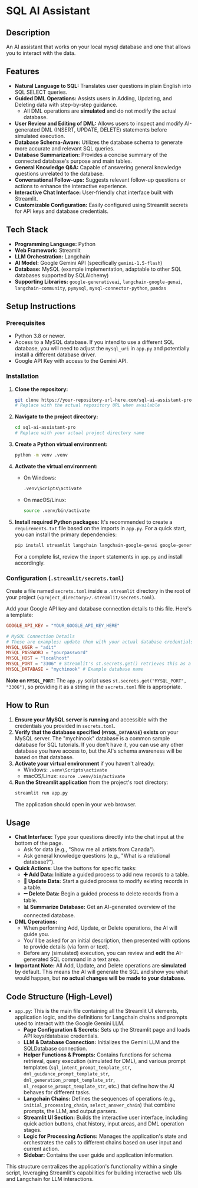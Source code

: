# SQL AI Assistant

## Description

An AI assistant that works on your local mysql database and one that allows you to interact with the data.

## Features

*   **Natural Language to SQL:** Translates user questions in plain English into SQL SELECT queries.
*   **Guided DML Operations:** Assists users in Adding, Updating, and Deleting data with step-by-step guidance.
    *   All DML operations are **simulated** and do not modify the actual database.
*   **User Review and Editing of DML:** Allows users to inspect and modify AI-generated DML (INSERT, UPDATE, DELETE) statements before simulated execution.
*   **Database Schema-Aware:** Utilizes the database schema to generate more accurate and relevant SQL queries.
*   **Database Summarization:** Provides a concise summary of the connected database's purpose and main tables.
*   **General Knowledge Q&A:** Capable of answering general knowledge questions unrelated to the database.
*   **Conversational Follow-ups:** Suggests relevant follow-up questions or actions to enhance the interactive experience.
*   **Interactive Chat Interface:** User-friendly chat interface built with Streamlit.
*   **Customizable Configuration:** Easily configured using Streamlit secrets for API keys and database credentials.

## Tech Stack

*   **Programming Language:** Python
*   **Web Framework:** Streamlit
*   **LLM Orchestration:** Langchain
*   **AI Model:** Google Gemini API (specifically `gemini-1.5-flash`)
*   **Database:** MySQL (example implementation, adaptable to other SQL databases supported by SQLAlchemy)
*   **Supporting Libraries:** `google-generativeai`, `langchain-google-genai`, `langchain-community`, `pymysql`, `mysql-connector-python`, `pandas`

## Setup Instructions

### Prerequisites

*   Python 3.8 or newer.
*   Access to a MySQL database. If you intend to use a different SQL database, you will need to adjust the `mysql_uri` in `app.py` and potentially install a different database driver.
*   Google API Key with access to the Gemini API.

### Installation

1.  **Clone the repository:**
    ```bash
    git clone https://your-repository-url-here.com/sql-ai-assistant-pro.git
    # Replace with the actual repository URL when available
    ```

2.  **Navigate to the project directory:**
    ```bash
    cd sql-ai-assistant-pro
    # Replace with your actual project directory name
    ```

3.  **Create a Python virtual environment:**
    ```bash
    python -m venv .venv
    ```

4.  **Activate the virtual environment:**
    *   On Windows:
        ```bash
        .venv\Scripts\activate
        ```
    *   On macOS/Linux:
        ```bash
        source .venv/bin/activate
        ```

5.  **Install required Python packages:**
    It's recommended to create a `requirements.txt` file based on the imports in `app.py`. For a quick start, you can install the primary dependencies:
    ```bash
    pip install streamlit langchain langchain-google-genai google-generativeai langchain-community pymysql mysql-connector-python pandas
    ```
    For a complete list, review the `import` statements in `app.py` and install accordingly.

### Configuration (`.streamlit/secrets.toml`)

Create a file named `secrets.toml` inside a `.streamlit` directory in the root of your project (`<project_directory>/.streamlit/secrets.toml`).

Add your Google API key and database connection details to this file. Here's a template:

```toml
GOOGLE_API_KEY = "YOUR_GOOGLE_API_KEY_HERE"

# MySQL Connection Details
# These are examples; update them with your actual database credentials.
MYSQL_USER = "adit"
MYSQL_PASSWORD = "yourpassword"
MYSQL_HOST = "localhost"
MYSQL_PORT = "3306" # Streamlit's st.secrets.get() retrieves this as a string.
MYSQL_DATABASE = "mychinook" # Example database name
```

**Note on `MYSQL_PORT`**: The `app.py` script uses `st.secrets.get("MYSQL_PORT", "3306")`, so providing it as a string in the `secrets.toml` file is appropriate.

## How to Run

1.  **Ensure your MySQL server is running** and accessible with the credentials you provided in `secrets.toml`.
2.  **Verify that the database specified (`MYSQL_DATABASE`) exists** on your MySQL server. The "mychinook" database is a common sample database for SQL tutorials. If you don't have it, you can use any other database you have access to, but the AI's schema awareness will be based on that database.
3.  **Activate your virtual environment** if you haven't already:
    *   Windows: `.venv\Scripts\activate`
    *   macOS/Linux: `source .venv/bin/activate`
4.  **Run the Streamlit application** from the project's root directory:
    ```bash
    streamlit run app.py
    ```
    The application should open in your web browser.

## Usage

*   **Chat Interface:** Type your questions directly into the chat input at the bottom of the page.
    *   Ask for data (e.g., "Show me all artists from Canada").
    *   Ask general knowledge questions (e.g., "What is a relational database?").
*   **Quick Actions:** Use the buttons for specific tasks:
    *   **➕ Add Data:** Initiate a guided process to add new records to a table.
    *   **🔄 Update Data:** Start a guided process to modify existing records in a table.
    *   **➖ Delete Data:** Begin a guided process to delete records from a table.
    *   **📊 Summarize Database:** Get an AI-generated overview of the connected database.
*   **DML Operations:**
    *   When performing Add, Update, or Delete operations, the AI will guide you.
    *   You'll be asked for an initial description, then presented with options to provide details (via form or text).
    *   Before any (simulated) execution, you can review and **edit** the AI-generated SQL command in a text area.
*   **Important Note:** All Add, Update, and Delete operations are **simulated** by default. This means the AI will generate the SQL and show you what would happen, but **no actual changes will be made to your database.**

## Code Structure (High-Level)

*   `app.py`: This is the main file containing all the Streamlit UI elements, application logic, and the definitions for Langchain chains and prompts used to interact with the Google Gemini LLM.
    *   **Page Configuration & Secrets:** Sets up the Streamlit page and loads API keys/database credentials.
    *   **LLM & Database Connection:** Initializes the Gemini LLM and the SQLDatabase connection.
    *   **Helper Functions & Prompts:** Contains functions for schema retrieval, query execution (simulated for DML), and various prompt templates (`sql_intent_prompt_template_str`, `dml_guidance_prompt_template_str`, `dml_generation_prompt_template_str`, `nl_response_prompt_template_str`, etc.) that define how the AI behaves for different tasks.
    *   **Langchain Chains:** Defines the sequences of operations (e.g., `initial_processing_chain`, `select_answer_chain`) that combine prompts, the LLM, and output parsers.
    *   **Streamlit UI Section:** Builds the interactive user interface, including quick action buttons, chat history, input areas, and DML operation stages.
    *   **Logic for Processing Actions:** Manages the application's state and orchestrates the calls to different chains based on user input and current action.
    *   **Sidebar:** Contains the user guide and application information.

This structure centralizes the application's functionality within a single script, leveraging Streamlit's capabilities for building interactive web UIs and Langchain for LLM interactions.
